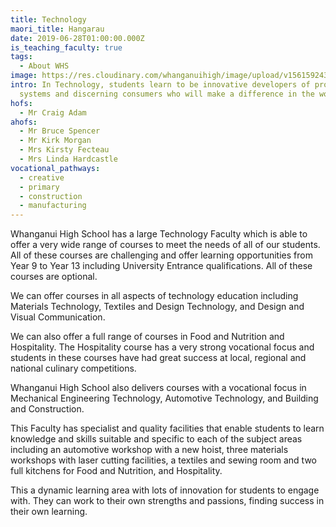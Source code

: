 ```yaml
---
title: Technology
maori_title: Hangarau
date: 2019-06-28T01:00:00.000Z
is_teaching_faculty: true
tags:
  - About WHS
image: https://res.cloudinary.com/whanganuihigh/image/upload/v1561592432/faculties/Technology_-_combined.jpg
intro: In Technology, students learn to be innovative developers of products and
  systems and discerning consumers who will make a difference in the world.
hofs:
  - Mr Craig Adam
ahofs:
  - Mr Bruce Spencer
  - Mr Kirk Morgan
  - Mrs Kirsty Fecteau
  - Mrs Linda Hardcastle
vocational_pathways:
  - creative
  - primary
  - construction
  - manufacturing
---
```

Whanganui High School has a large Technology Faculty which is able to offer a very wide range of courses to meet the needs of all of our students. All of these courses are challenging and offer learning opportunities from Year 9 to Year 13 including University Entrance qualifications. All of these courses are optional.

We can offer courses in all aspects of technology education including Materials Technology, Textiles and Design Technology, and Design and Visual Communication.

We can also offer a full range of courses in Food and Nutrition and Hospitality. The Hospitality course has a very strong vocational focus and students in these courses have had great success at local, regional and national culinary competitions.

Whanganui High School also delivers courses with a vocational focus in Mechanical Engineering Technology, Automotive Technology, and Building and Construction.

This Faculty has specialist and quality facilities that enable students to learn knowledge and skills suitable and specific to each of the subject areas including an automotive workshop with a new hoist, three materials workshops with laser cutting facilities, a textiles and sewing room and two full kitchens for Food and Nutrition, and Hospitality.

This a dynamic learning area with lots of innovation for students to engage with. They can work to their own strengths and passions, finding success in their own learning.
